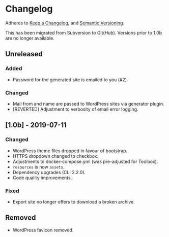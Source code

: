 # Changelog
Adheres to [Keep a Changelog][KC], and [Semantic Versioning][SV].

This has been migrated from Subversion to Git(Hub). Versions prior to 1.0b are
no longer available.

## Unreleased
### Added
- Password for the generated site is emailed to you (#2).

### Changed
- Mail from and name are passed to WordPress sites via generator plugin.
- [REVERTED] Adjustment to verbosity of email error logging.

## [1.0b] - 2019-07-11
### Changed
- WordPress theme files dropped in favour of bootstrap.
- HTTPS dropdown changed to checkbox.
- Adjustments to docker-compose.yml (was pre-adjusted for Toolbox).
- `resources` is now `assets`.
- Dependency upgrades (CLI 2.2.0).
- Code quality improvements.

### Fixed
- Export site no longer offers to download a broken archive.

## Removed
- WordPress favicon removed.

[KC]: https://keepachangelog.com/en/1.0.0/
[SV]: https://semver.org/spec/v2.0.0.html
